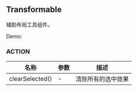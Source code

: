 
## Transformable
辅助布局工具组件。

Demo:

<code src="./demo/index.tsx"></code>

<API></API>

### ACTION
| 名称 | 参数 | 描述 |
| - | - | - |
| clearSelected() | - | 清除所有的选中效果 |